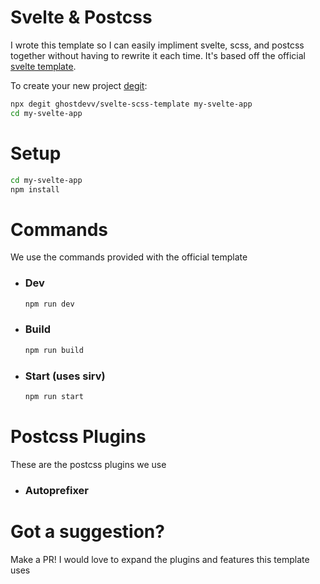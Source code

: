 # Svelte & Postcss
I wrote this template so I can easily impliment svelte, scss, and postcss together without having to rewrite it each time. It's based off the official [svelte template](https://github.com/sveltejs/template).

To create your new project [degit](https://github.com/Rich-Harris/degit):
```bash
npx degit ghostdevv/svelte-scss-template my-svelte-app
cd my-svelte-app
```

# Setup
```bash
cd my-svelte-app
npm install
```

# Commands
We use the commands provided with the official template

- ### Dev
    ```bash
    npm run dev
    ```
- ### Build
    ```bash
    npm run build
    ```
- ### Start (uses sirv)
    ```bash
    npm run start
    ```

# Postcss Plugins
These are the postcss plugins we use

- ### Autoprefixer

# Got a suggestion?
Make a PR! I would love to expand the plugins and features this template uses